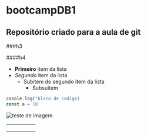 # bootcampDB1

## Repositório criado para a aula de git

###h3

####h4

- **Primeiro** item da lista
- *Segundo* item da lista 
   - Subitem do segundo item da lista
       - Subsuitem

```js
cosole.log("bloco de codigo)
const a = 10
```
![teste de imagem](https://revistacarro.com.br/wp-content/uploads/2020/01/VW-Fusca.jpg)

|   |   |   |   |   |
|---|---|---|---|---|
|   |   |   |   |   |
|   |   |   |   |   |
|   |   |   |   |   |
